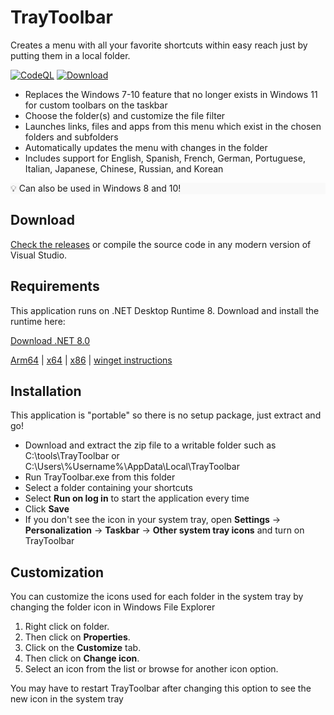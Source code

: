 # TrayToolbar
 Creates a menu with all your favorite shortcuts within easy reach just by putting them in a local folder.

[![CodeQL](https://github.com/brondavies/TrayToolbar/actions/workflows/codeql.yml/badge.svg?branch=master&event=push)](https://github.com/brondavies/TrayToolbar/actions/workflows/codeql.yml) [![Download](https://badge.fury.io/gh/brondavies%2FTrayToolbar.svg)](https://github.com/brondavies/TrayToolbar/releases)

- Replaces the Windows 7-10 feature that no longer exists in Windows 11 for custom toolbars on the taskbar
- Choose the folder(s) and customize the file filter
- Launches links, files and apps from this menu which exist in the chosen folders and subfolders
- Automatically updates the menu with changes in the folder
- Includes support for English, Spanish, French, German, Portuguese, Italian, Japanese, Chinese, Russian, and Korean

<p style="background:#f9f9f9">💡 Can also be used in Windows 8 and 10!</p>

## Download
[Check the releases](https://github.com/brondavies/TrayToolbar/releases) or compile the source code in any modern version of Visual Studio.

## Requirements
This application runs on .NET Desktop Runtime 8.  Download and install the runtime here:

[Download .NET 8.0](https://dotnet.microsoft.com/en-us/download/dotnet/8.0)


[Arm64](https://dotnet.microsoft.com/en-us/download/dotnet/thank-you/runtime-desktop-8.0.3-windows-arm64-installer) | [x64](https://dotnet.microsoft.com/en-us/download/dotnet/thank-you/runtime-desktop-8.0.3-windows-x64-installer) | [x86](https://dotnet.microsoft.com/en-us/download/dotnet/thank-you/runtime-desktop-8.0.3-windows-x86-installer) | [winget instructions](https://learn.microsoft.com/dotnet/core/install/windows?WT.mc_id=dotnet-35129-website#install-with-windows-package-manager-winget)

## Installation
This application is "portable" so there is no setup package, just extract and go!

- Download and extract the zip file to a writable folder such as C:\tools\TrayToolbar or C:\Users\\%Username%\AppData\Local\TrayToolbar
- Run TrayToolbar.exe from this folder
- Select a folder containing your shortcuts
- Select **Run on log in** to start the application every time
- Click **Save**
- If you don't see the icon in your system tray, open **Settings** → **Personalization** → **Taskbar** → **Other system tray icons** and turn on TrayToolbar

## Customization
You can customize the icons used for each folder in the system tray by changing the folder icon in Windows File Explorer

1. Right click on folder.
1. Then click on **Properties**.
1. Click on the **Customize** tab.
1. Then click on **Change icon**.
1. Select an icon from the list or browse for another icon option.

You may have to restart TrayToolbar after changing this option to see the new icon in the system tray